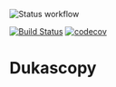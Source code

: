 ![Status workflow](https://github.com/vitali-kurlovich/Dukascopy/actions/workflows/swift.yml/badge.svg)

[![Build Status](https://api.travis-ci.org/vitali-kurlovich/Dukascopy.svg?branch=master)](https://travis-ci.org/github/vitali-kurlovich/Dukascopy)
[![codecov](https://codecov.io/gh/vitali-kurlovich/Dukascopy/branch/master/graph/badge.svg)](https://codecov.io/gh/vitali-kurlovich/Dukascopy)

# Dukascopy
